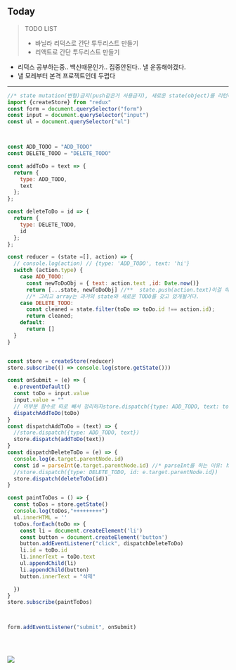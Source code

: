 Today
-----------
>TODO LIST
> - 바닐라 리덕스로 간단 투두리스트 만들기
> - 리액트로 간단 투두리스트 만들기

- 리덕스 공부하는중.. 백신때문인가.. 집중안된다.. 낼 운동해야겠다. 
- 낼 모레부터 본격 프로젝트인데 두렵다

---------------------------



```jsx
//* state mutation(변형)금지(push같은거 사용금지), 새로운 state(object)를 리턴하자
import {createStore} from "redux"
const form = document.querySelector("form")
const input = document.querySelector("input")
const ul = document.querySelector("ul")



const ADD_TODO = "ADD_TODO"
const DELETE_TODO = "DELETE_TODO"

const addToDo = text => {
  return {
    type: ADD_TODO,
    text
  };
};

const deleteToDo = id => {
  return {
    type: DELETE_TODO,
    id
  };
};

const reducer = (state =[], action) => {
  // console.log(action) // {type: 'ADD_TODO', text: 'hi'}
  switch (action.type) {
    case ADD_TODO:
      const newToDoObj = { text: action.text ,id: Date.now()}
      return [...state, newToDoObj] //**  state.push(action.text)이걸 하지 않을것이다. 새로운 array를 만들것임
      //* 그리고 array는 과거의 state와 새로운 TODO를 갖고 있게될거다.
    case DELETE_TODO:
      const cleaned = state.filter(toDo => toDo.id !== action.id);
      return cleaned;
    default:
      return []  
  }
}


const store = createStore(reducer)
store.subscribe(() => console.log(store.getState()))

const onSubmit = (e) => {
  e.preventDefault()
  const toDo = input.value
  input.value = ""
  // 이부분 함수로 따로 빼서 정리하자store.dispatch({type: ADD_TODO, text: toDo, id: Date.now()})
  dispatchAddToDo(toDo)
}
const dispatchAddToDo = (text) => {
  //store.dispatch({type: ADD_TODO, text})
  store.dispatch(addToDo(text))
}
const dispatchDeleteToDo = (e) => {
  console.log(e.target.parentNode.id)
  const id = parseInt(e.target.parentNode.id) //* parseInt를 하는 이유: html에서 id는 string이기 때문에 정수로 바꿔주어야한다.
  //store.dispatch({type: DELETE_TODO, id: e.target.parentNode.id})
  store.dispatch(deleteToDo(id))
}

const paintToDos = () => {
  const toDos = store.getState()
  console.log(toDos,"+++++++++")
  ul.innerHTML = ''
  toDos.forEach(toDo => {
    const li = document.createElement('li')
    const button = document.createElement('button')
    button.addEventListener("click", dispatchDeleteToDo)
    li.id = toDo.id
    li.innerText = toDo.text
    ul.appendChild(li)
    li.appendChild(button)
    button.innerText = "삭제"

  })
}
store.subscribe(paintToDos)



form.addEventListener("submit", onSubmit)


 
```
![](https://images.velog.io/images/soyoungdl/post/3beea9a4-f12d-4443-91f1-8cbac0c08444/%E1%84%89%E1%85%B3%E1%84%8F%E1%85%B3%E1%84%85%E1%85%B5%E1%86%AB%E1%84%89%E1%85%A3%E1%86%BA%202022-02-12%20%E1%84%8B%E1%85%A9%E1%84%92%E1%85%AE%208.00.40.png)
